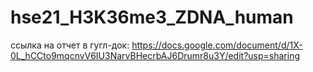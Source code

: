 # hse21_H3K36me3_ZDNA_human
 
ссылка на отчет в гугл-док: https://docs.google.com/document/d/1X-0L_hCCto9mqcnvV6IU3NarvBHecrbAJ6Drumr8u3Y/edit?usp=sharing
